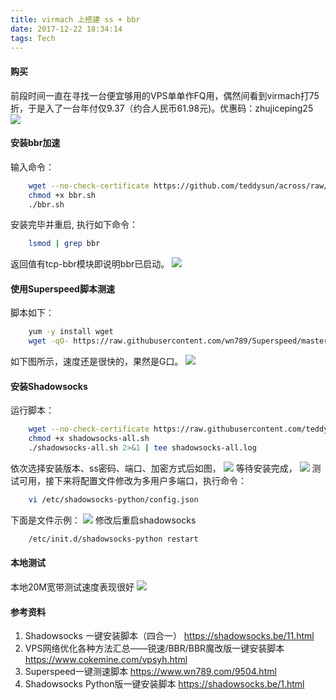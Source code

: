 ```yaml
---
title: virmach 上搭建 ss + bbr
date: 2017-12-22 18:34:14
tags: Tech
---
```


#### 购买
前段时间一直在寻找一台便宜够用的VPS单单作FQ用，偶然间看到virmach打75折，于是入了一台年付仅9.37（约合人民币61.98元)。优惠码：zhujiceping25
![](//pic.oldzhg.com/uPic/price.png)

#### 安装bbr加速
输入命令：
```bash
	wget --no-check-certificate https://github.com/teddysun/across/raw/master/bbr.sh
	chmod +x bbr.sh
	./bbr.sh
```
安装完毕并重启, 执行如下命令： 
```bash
	lsmod | grep bbr
```
返回值有tcp-bbr模块即说明bbr已启动。
![](//pic.oldzhg.com/uPic/bbr.png)

#### 使用Superspeed脚本测速
脚本如下：
```bash
	yum -y install wget
	wget -qO- https://raw.githubusercontent.com/wn789/Superspeed/master/superbench.sh | bash
```
如下图所示，速度还是很快的，果然是G口。
![](//pic.oldzhg.com/uPic/test1.png)

#### 安装Shadowsocks
运行脚本：
```bash
	wget --no-check-certificate https://raw.githubusercontent.com/teddysun/shadowsocks_install/master/shadowsocks-all.sh
	chmod +x shadowsocks-all.sh
	./shadowsocks-all.sh 2>&1 | tee shadowsocks-all.log
```
依次选择安装版本、ss密码、端口、加密方式后如图，
![](//pic.oldzhg.com/uPic/build_ss.png)
等待安装完成，
![](//pic.oldzhg.com/uPic/complete.png)
测试可用，接下来将配置文件修改为多用户多端口，执行命令：

```bash
	vi /etc/shadowsocks-python/config.json
```
下面是文件示例：
![](//pic.oldzhg.com/uPic/example.png)
修改后重启shadowsocks

```bash
	/etc/init.d/shadowsocks-python restart
```
#### 本地测试
本地20M宽带测试速度表现很好
![](//pic.oldzhg.com/uPic/test2.png)

#### 参考资料
1. Shadowsocks 一键安装脚本（四合一）
	https://shadowsocks.be/11.html
2. VPS网络优化各种方法汇总——锐速/BBR/BBR魔改版一键安装脚本
	https://www.cokemine.com/vpsyh.html
3. Superspeed一键测速脚本
	https://www.wn789.com/9504.html
4. Shadowsocks Python版一键安装脚本
	https://shadowsocks.be/1.html
